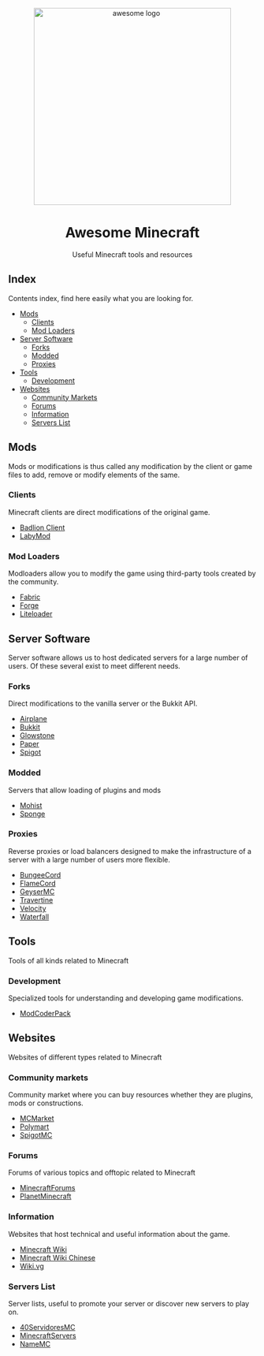 <p align="center">
  <img align="center" width="400px" src="https://raw.githubusercontent.com/sindresorhus/awesome/main/media/logo.svg" alt="awesome logo"/>
  <h1 align="center">Awesome Minecraft</h1>
  <p align="center">Useful Minecraft tools and resources</p>
</p>

## Index

Contents index, find here easily what you are looking for.

- [Mods](#mods)
  - [Clients](#clients)
  - [Mod Loaders](#mod-loaders)
- [Server Software](#server-Software)
  - [Forks](#forks)
  - [Modded](#modded)
  - [Proxies](#proxies)
- [Tools](#tools)
  - [Development](#development)
- [Websites](#websites)
  - [Community Markets](#community-markets)
  - [Forums](#forums)
  - [Information](#information)
  - [Servers List](#servers-list)

## Mods

Mods or modifications is thus called any modification by the client or game files to add, remove or modify elements of the same.

### Clients

Minecraft clients are direct modifications of the original game.

- [Badlion Client](https://client.badlion.net/)
- [LabyMod](https://www.labymod.net/)

### Mod Loaders

Modloaders allow you to modify the game using third-party tools created by the community.

- [Fabric](https://fabricmc.net/)
- [Forge](https://files.minecraftforge.net/net/minecraftforge/forge/)
- [Liteloader](http://www.liteloader.com/)

## Server Software

Server software allows us to host dedicated servers for a large number of users. Of these several exist to meet different needs.

### Forks

Direct modifications to the vanilla server or the Bukkit API.

- [Airplane](https://airplane.gg/)
- [Bukkit](https://dev.bukkit.org/)
- [Glowstone](https://glowstone.net/)
- [Paper](https://papermc.io/)
- [Spigot](https://www.spigotmc.org/)

### Modded

Servers that allow loading of plugins and mods

- [Mohist](https://mohistmc.com/)
- [Sponge](https://www.spongepowered.org/)

### Proxies

Reverse proxies or load balancers designed to make the infrastructure of a server with a large number of users more flexible.

- [BungeeCord](https://www.spigotmc.org/wiki/bungeecord/)
- [FlameCord](https://github.com/2lstudios-mc/FlameCord)
- [GeyserMC](https://github.com/GeyserMC/Geyser)
- [Travertine](https://github.com/PaperMC/Travertine)
- [Velocity](https://velocitypowered.com/)
- [Waterfall](https://github.com/PaperMC/Waterfall)

## Tools

Tools of all kinds related to Minecraft

### Development

Specialized tools for understanding and developing game modifications.

- [ModCoderPack](http://www.modcoderpack.com/)

## Websites

Websites of different types related to Minecraft

### Community markets

Community market where you can buy resources whether they are plugins, mods or constructions.

- [MCMarket](https://www.mc-market.org/resources/)
- [Polymart](https://polymart.org/)
- [SpigotMC](https://www.spigotmc.org/)

### Forums

Forums of various topics and offtopic related to Minecraft

- [MinecraftForums](https://www.minecraftforum.net/)
- [PlanetMinecraft](https://www.planetminecraft.com/forums/)

### Information

Websites that host technical and useful information about the game.

- [Minecraft Wiki](https://minecraft.fandom.com/wiki/Minecraft_Wiki)
- [Minecraft Wiki Chinese](https://minecraft.fandom.com/zh/wiki/Minecraft_Wiki)
- [Wiki.vg](https://wiki.vg/Main_Page)

### Servers List

Server lists, useful to promote your server or discover new servers to play on.

- [40ServidoresMC](http://40servidoresmc.es/)
- [MinecraftServers](https://minecraftservers.org/)
- [NameMC](https://namemc.com/)
